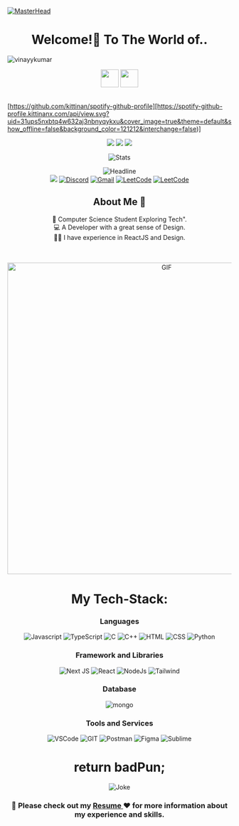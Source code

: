 [![MasterHead](https://64.media.tumblr.com/13d2c753eed929097cc13bbb1d3e482c/67441800327766fc-96/s1920x1080/fe67f6e7feaaf682aa84cd0280cbb4eed24e9dea.gif)](https://rishavchanda.io)
<h1 align="center">Welcome!🎉 To The World of..</h1>
<p align="left"> <img src="https://komarev.com/ghpvc/?username=vinayykumar&label=Profile%20views&color=0e75b6&style=flat" alt="vinayykumar" /> </p>
<p>
<div align="center">
<img height="40px" src="https://img.shields.io/badge/-VINAY-109c5b?&style=for-the-badge&logoWidth=50"/>
<img height="40px" src="https://img.shields.io/badge/-KUMAR-024023?&style=for-the-badge&logoWidth=50"/>
</div>
<br>

[https://github.com/kittinan/spotify-github-profile][https://spotify-github-profile.kittinanx.com/api/view.svg?uid=31ups5nxbtq4w632aj3nbnyqykxu&cover_image=true&theme=default&show_offline=false&background_color=121212&interchange=false)]

<div align="center">
<img src="https://img.shields.io/badge/-A-109c5b?&style=for-the-badge&logoWidth=50"/>
<img src="https://img.shields.io/badge/-Software-024023?&style=for-the-badge&logoWidth=50"/>
<img src="https://img.shields.io/badge/-Developer-109c5b?&style=for-the-badge&logoWidth=50"/>
</div>
</p>

<div align=center>
        <p align="center">
  <img src="https://github-readme-stats.vercel.app/api?username=vinayykumar&show_icons=true&theme=dracula" alt="Stats" />
</p>
    <div align=center>

<div align=center>
        <img src="https://readme-typing-svg.herokuapp.com?color=109c5b&size=32&center=true&vCenter=true&width=600&height=50&lines=Hi+there+I'm+Vinay+%F0%9F%91%8B;Software+Developer;Problem+Solver" alt="Headline" />
</div> 
<div>
        <a href="https://www.linkedin.com/in/vinay-kumar-6a8120227/"><img src="https://img.shields.io/badge/LinkedIn-0077B5?style=for-the-badge&logo=linkedin&logoColor=whit" /></a>
        <a href="https://www.discordapp.com/users/_orion_314"><img src="https://img.shields.io/badge/Discord-5865F2?style=for-the-badge&logo=discord&logoColor=white" alt="Discord" /></a>
        <a href="mailto:vinayy1709@gmail.com"><img src="https://img.shields.io/badge/Gmail-D14836?style=for-the-badge&logo=gmail&logoColor=white" alt="Gmail" /></a>
        <a href="https://leetcode.com/vinayy1709/"><img src="https://img.shields.io/badge/-LeetCode-FFA116?style=for-the-badge&logo=LeetCode&logoColor=black" alt="LeetCode" /></a>
        <a href="https://www.codechef.com/users/kevin1709"><img src="https://img.shields.io/badge/Codechef-%23B92B27.svg?&style=for-the-badge&logo=Codechef&logoColor=white" alt="LeetCode" /></a>
    </div>

<h2 align="center">About Me 🚀</h2>
<p align="center">
👦 Computer Science Student Exploring Tech". </br>
💻 A Developer with a great sense of Design. </br>
👨‍💻 I have experience in ReactJS and Design. 
</p>

<br>
<br>

<img align="center" width="700px" alt="GIF" src="https://64.media.tumblr.com/3767e62f5ec0f9e342888645959d024e/ea845d2117ae38ea-1c/s1280x1920/434ba20c0469cd7a9199ca811e3712fb6c3fa794.gifv" />

<br>
<h1 align="center">My Tech-Stack:</h1>
<div align="center">
        
### Languages    
![Javascript](https://img.shields.io/badge/JavaScript-323330?style=for-the-badge&logo=javascript&logoColor=F7DF1E) ![TypeScript](https://img.shields.io/badge/typescript-%23007ACC.svg?style=for-the-badge&logo=typescript&logoColor=white) ![C](https://img.shields.io/badge/C-00599C?style=for-the-badge&logo=c&logoColor=white) ![C++](https://img.shields.io/badge/C%2B%2B-00599C?style=for-the-badge&logo=c%2B%2B&logoColor=white)  ![HTML](https://img.shields.io/badge/HTML5-E34F26?style=for-the-badge&logo=html5&logoColor=white) ![CSS](https://img.shields.io/badge/CSS3-1572B6?style=for-the-badge&logo=css3&logoColor=white) ![Python](https://img.shields.io/badge/Python-FFD43B?style=for-the-badge&logo=python&logoColor=blue)

### Framework and Libraries

  ![Next JS](https://img.shields.io/badge/Next-black?style=for-the-badge&logo=next.js&logoColor=white)
  ![React](https://img.shields.io/badge/React-20232A?style=for-the-badge&logo=react&logoColor=61DAFB)
  ![NodeJs](https://img.shields.io/badge/Node.js-339933?style=for-the-badge&logo=nodedotjs&logoColor=white)
  ![Tailwind](https://img.shields.io/badge/Tailwind_CSS-38B2AC?style=for-the-badge&logo=tailwind-css&logoColor=white)

### Database

  ![mongo](https://img.shields.io/badge/MongoDB-4EA94B?style=for-the-badge&logo=mongodb&logoColor=white)
 
### Tools and Services

  <img alt="VSCode" src="https://img.shields.io/badge/Visual%20Studio%20Code-007ACC.svg?style=for-the-badge&logo=Visual-Studio-Code&logoColor=white"/>
  <img alt="GIT" src="https://img.shields.io/badge/Git-F05032.svg?style=for-the-badge&logo=Git&logoColor=white"/>
  <img alt="Postman" src="https://img.shields.io/badge/Postman-FF6C37.svg?style=for-the-badge&logo=Postman&logoColor=white"/>
  <img alt="Figma" src="https://img.shields.io/badge/Figma-F24E1E?style=for-the-badge&logo=figma&logoColor=white"/>
  <img alt="Sublime" src="https://img.shields.io/badge/sublime_text-%23575757.svg?&style=for-the-badge&logo=sublime-text&logoColor=important"/>
  
</div>

<!-- Jokes of the Day -->
<h1 align="center">return badPun;</h1>
<p align="center">
  <img src="https://readme-jokes.vercel.app/api" alt="Joke" />
</p>

<div align="center">
  
<h3> 📄  Please check out my <a href="https://drive.google.com/file/d/1lAgwW1rJXHjPhBTblloKkc1CjCDUyFpa/view"> Resume </a> ❤️ for more information about my experience and skills.</h3>

</div>
